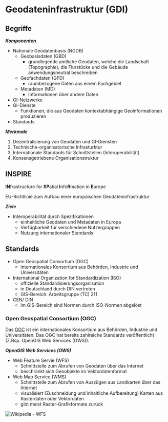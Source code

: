 # Geodateninfrastruktur (GDI)

## Begriffe

***Komponenten***
- Nationale Geodatenbasis (NGDB)
    - Geobasisdaten (GBD)
        - grundlegende amtliche Geodaten, welche die Landschaft (Topographie), die Flurstücke und die Gebäude anwendungsneutral beschreiben
    - Geofachdaten (GFD)
        - raumbezogene Daten aus einem Fachgebiet
    - Metadaten (MD)
        - Informationen über andere Daten
- GI-Netzwerke
- GI-Dienste
    - Funktionen, die aus Geodaten kontextabhängige Geoinformationen produzieren
- Standards

***Merkmale***
1. Dezentralisierung von Geodaten und GI-Diensten
2. Technische-organisatorische Infrasturktur
3. Internationale Standards für Schnittstellen (Interoperabilität)
4. Konsensgetriebene Organisationstruktur 


## INSPIRE

**IN**frastructure for **SP**atial **I**nfo**R**mation in **E**urope

EU-Richtlinie zum Aufbau einer europäischen Geodateninfrastruktur

***Ziele***
- Interoperabilität durch Spezifikationen
    - einheitliche Geodaten und Metadaten in Europa
    - Verfügbarkeit für verschiedene Nutzergruppen
    - Nutzung internationaler Standards


## Standards

- Open Geospatial Consortium (OGC)
    - internationales Konsortium aus Behörden, Industrie und Universitäten
- International Organization for Standardization (ISO)
    - offizielle Standardisierungsorganisation
    - in Deutschland durch DIN vertreten
    - GIS-Bereich: Arbeitsgruppe (TC) 211
- CEN/ DIN
    - im GIS-Bereich sind Normen durch ISO-Normen abgelöst


### Open Geospatial Consortium (OGC)

Das [OGC](http://www.opengeospatial.org/standards) ist ein internationales Konsortium aus Behörden, Industrie und Universitäten. Das OGC hat bereits zahlreiche Standards veröffentlicht (Z.Bsp. OpenGIS Web Services (OWS)).

***OpenGIS Web Services (OWS)***
- Web Feature Servie (WFS)
    - Schnittstelle zum Abrufen von Geodaten über das Internet
    - beschränkt sich Geoobjekte im Vektordatenformat
- Web Map Service (WMS)
    - Schnittstelle zum Abrufen von Auszügen aus Landkarten über das Internet
    - visualisiert (Zuschneidung und inhaltliche Aufbereitung) Karten aus Rasterdaten oder Vektordaten
    - gibt meist Raster-Grafikformate zurück

![Wikipedia - WFS](https://upload.wikimedia.org/wikipedia/commons/thumb/9/9b/WFS.png/561px-WFS.png)
